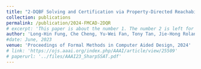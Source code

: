 ```yaml
---
title: "2-DQBF Solving and Certification via Property-Directed Reachability Analysis"
collection: publications
permalink: /publication/2024-FMCAD-2DQR
# excerpt: 'This paper is about the number 1. The number 2 is left for future work.'
author: 'Long-Hin Fung, Che Cheng, Yu-Wei Fan, Tony Tan, Jie-Hong Roland Jiang'
#date: June, 2023
venue: 'Proceedings of Formal Methods in Computer Aided Design, 2024'
# link: 'https://ojs.aaai.org/index.php/AAAI/article/view/25509'
# paperurl: '../files/AAAI23_SharpSSAT.pdf'
---
```

<!-- This paper is about the number 1. The number 2 is left for future work. -->
